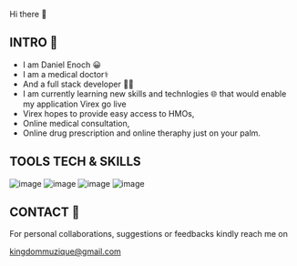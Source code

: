 Hi there 👋
## INTRO 🤝
- I am Daniel Enoch 😀
- I am a medical doctor⚕️
- And a full stack developer 👨‍💻
- I am currently learning new skills and technlogies 🌐
that would enable my application Virex go live
- Virex hopes to provide easy access to HMOs,
- Online medical consultation, 
- Online drug prescription
and online theraphy just on your palm.

## TOOLS TECH & SKILLS 
![image](https://github.com/user-attachments/assets/411328fc-5fc3-4dfb-9e46-a69448dcf0db) ![image](https://github.com/user-attachments/assets/a62260bf-e3b0-4d21-9cba-08ecd374be83) ![image](https://github.com/user-attachments/assets/ba0ca5b2-0860-4c95-b81c-cab3a129ae95) ![image](https://github.com/user-attachments/assets/5c915beb-8e93-4feb-9409-030e1c935c5f)





## CONTACT 📮
For personal collaborations,
suggestions or feedbacks kindly reach me on

kingdommuzique@gmail.com





<!--
**dannny007/dannny007** is a ✨ _special_ ✨ repository because its `README.md` (this file) appears on your GitHub profile.

Here are some ideas to get you started:

- 🔭 I’m currently working on ...
- 🌱 I’m currently learning ...
- 👯 I’m looking to collaborate on ...
- 🤔 I’m looking for help with ...
- 💬 Ask me about ...
- 📫 How to reach me: ...
- 😄 Pronouns: ...
- ⚡ Fun fact: ...
-->
